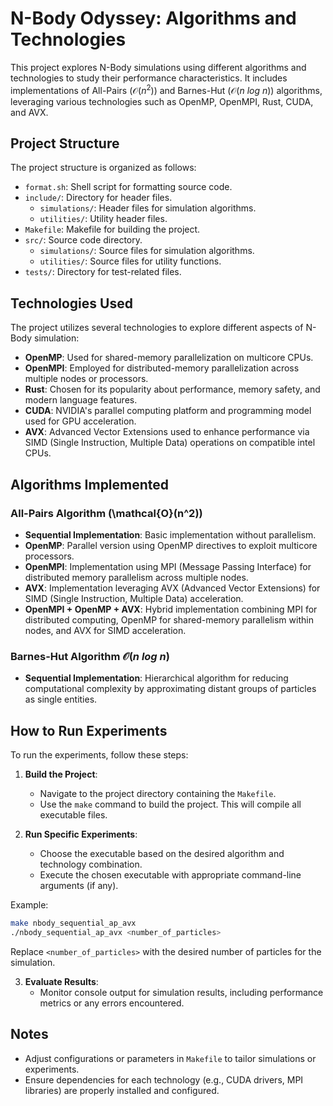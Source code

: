 # N-Body Odyssey: Algorithms and Technologies

This project explores N-Body simulations using different algorithms and technologies to study their performance characteristics. It includes implementations of All-Pairs ($\mathcal{O}(n^2)$) and Barnes-Hut ($\mathcal{O}(n \ log\ n)$) algorithms, leveraging various technologies such as OpenMP, OpenMPI, Rust, CUDA, and AVX.

## Project Structure

The project structure is organized as follows:

- `format.sh`: Shell script for formatting source code.
- `include/`: Directory for header files.
  - `simulations/`: Header files for simulation algorithms.
  - `utilities/`: Utility header files.
- `Makefile`: Makefile for building the project.
- `src/`: Source code directory.
  - `simulations/`: Source files for simulation algorithms.
  - `utilities/`: Source files for utility functions.
- `tests/`: Directory for test-related files.

## Technologies Used

The project utilizes several technologies to explore different aspects of N-Body simulation:

- **OpenMP**: Used for shared-memory parallelization on multicore CPUs.
- **OpenMPI**: Employed for distributed-memory parallelization across multiple nodes or processors.
- **Rust**: Chosen for its popularity about performance, memory safety, and modern language features.
- **CUDA**: NVIDIA's parallel computing platform and programming model used for GPU acceleration.
- **AVX**: Advanced Vector Extensions used to enhance performance via SIMD (Single Instruction, Multiple Data) operations on compatible intel CPUs.

## Algorithms Implemented

### All-Pairs Algorithm \(\mathcal{O}(n^2)\)

- **Sequential Implementation**: Basic implementation without parallelism.
- **OpenMP**: Parallel version using OpenMP directives to exploit multicore processors.
- **OpenMPI**: Implementation using MPI (Message Passing Interface) for distributed memory parallelism across multiple nodes.
- **AVX**: Implementation leveraging AVX (Advanced Vector Extensions) for SIMD (Single Instruction, Multiple Data) acceleration.
- **OpenMPI + OpenMP + AVX**: Hybrid implementation combining MPI for distributed computing, OpenMP for shared-memory parallelism within nodes, and AVX for SIMD acceleration.

### Barnes-Hut Algorithm $\mathcal{O}(n\ log \ n)$

- **Sequential Implementation**: Hierarchical algorithm for reducing computational complexity by approximating distant groups of particles as single entities.

## How to Run Experiments

To run the experiments, follow these steps:

1. **Build the Project**:
   - Navigate to the project directory containing the `Makefile`.
   - Use the `make` command to build the project. This will compile all executable files.

2. **Run Specific Experiments**:
   - Choose the executable based on the desired algorithm and technology combination.
   - Execute the chosen executable with appropriate command-line arguments (if any).

Example:
```bash
make nbody_sequential_ap_avx 
./nbody_sequential_ap_avx <number_of_particles>
```

Replace `<number_of_particles>` with the desired number of particles for the simulation.

3. **Evaluate Results**:
   - Monitor console output for simulation results, including performance metrics or any errors encountered.

## Notes

- Adjust configurations or parameters in `Makefile` to tailor simulations or experiments.
- Ensure dependencies for each technology (e.g., CUDA drivers, MPI libraries) are properly installed and configured.

